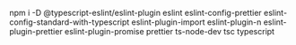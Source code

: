 npm i -D @typescript-eslint/eslint-plugin eslint eslint-config-prettier eslint-config-standard-with-typescript eslint-plugin-import eslint-plugin-n eslint-plugin-prettier eslint-plugin-promise prettier ts-node-dev tsc typescript
